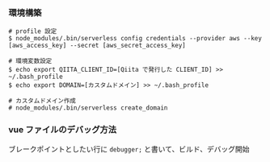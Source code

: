### 環境構築


```
# profile 設定
$ node_modules/.bin/serverless config credentials --provider aws --key [aws_access_key] --secret [aws_secret_access_key]

# 環境変数設定
$ echo export QIITA_CLIENT_ID=[Qiita で発行した CLIENT_ID] >> ~/.bash_profile
$ echo export DOMAIN=[カスタムドメイン] >> ~/.bash_profile

# カスタムドメイン作成
# node_modules/.bin/serverless create_domain
```



### vue ファイルのデバッグ方法

ブレークポイントとしたい行に `debugger;` と書いて、ビルド、デバッグ開始
